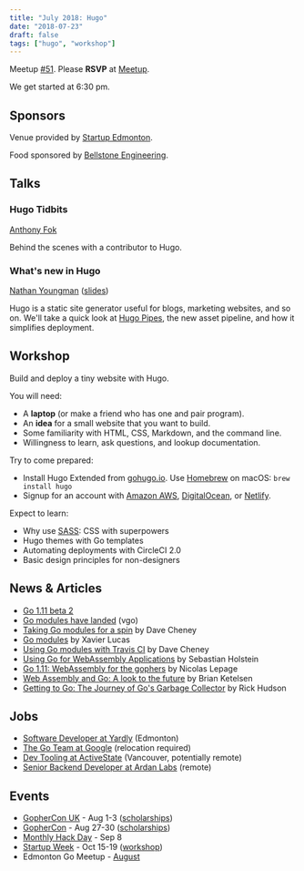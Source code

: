```yaml
---
title: "July 2018: Hugo"
date: "2018-07-23"
draft: false
tags: ["hugo", "workshop"]
---
```

Meetup [#51](https://github.com/edmontongo/presentations/issues/84). Please **RSVP** at [Meetup](https://www.meetup.com/startupedmonton/events/ddzwmnyxkbfc/).

We get started at 6:30 pm.

## Sponsors

Venue provided by [Startup Edmonton](https://www.startupedmonton.com/).

Food sponsored by [Bellstone Engineering](https://bellstone.ca/).

## Talks

### Hugo Tidbits

[Anthony Fok](https://github.com/anthonyfok)

Behind the scenes with a contributor to Hugo.

### What's new in Hugo

[Nathan Youngman](https://github.com/nathany) ([slides](https://github.com/edmontongo/presentations/2018-07/pipes/pipes.slide))

Hugo is a static site generator useful for blogs, marketing websites, and so on. We'll take a quick look at [Hugo Pipes](https://gohugo.io/hugo-pipes/), the new asset pipeline, and how it simplifies deployment.

## Workshop

Build and deploy a tiny website with Hugo.

You will need:

- A **laptop** (or make a friend who has one and pair program).
- An **idea** for a small website that you want to build.
- Some familiarity with HTML, CSS, Markdown, and the command line.
- Willingness to learn, ask questions, and lookup documentation.

Try to come prepared:

- Install Hugo Extended from [gohugo.io](https://gohugo.io/). Use [Homebrew](https://brew.sh/) on macOS: `brew install hugo`
- Signup for an account with [Amazon AWS](https://aws.amazon.com/), [DigitalOcean](https://m.do.co/c/c0c37ebd590f), or [Netlify](https://www.netlify.com/).

Expect to learn:

- Why use [SASS](https://sass-lang.com/): CSS with superpowers
- Hugo themes with Go templates
- Automating deployments with CircleCI 2.0
- Basic design principles for non-designers

## News & Articles

- [Go 1.11 beta 2](https://tip.golang.org/doc/go1.11)
- [Go modules have landed](https://groups.google.com/forum/#!msg/golang-dev/a5PqQuBljF4/61QK4JdtBgAJ) (vgo)
- [Taking Go modules for a spin](https://dave.cheney.net/2018/07/14/taking-go-modules-for-a-spin) by Dave Cheney
- [Go modules](https://systemdump.io/posts/2018-07-22-go-modules) by Xavier Lucas
- [Using Go modules with Travis CI](https://dave.cheney.net/2018/07/16/using-go-modules-with-travis-ci) by Dave Cheney
- [Using Go for WebAssembly Applications](https://sebastian-holstein.de/post/2018-07-05-go-wasm-application/) by Sebastian Holstein
- [Go 1.11: WebAssembly for the gophers](https://medium.zenika.com/go-1-11-webassembly-for-the-gophers-ae4bb8b1ee03) by Nicolas Lepage
- [Web Assembly and Go: A look to the future](https://brianketelsen.com/web-assembly-and-go-a-look-to-the-future/) by Brian Ketelsen
- [Getting to Go: The Journey of Go's Garbage Collector](https://blog.golang.org/ismmkeynote) by Rick Hudson

## Jobs

- [Software Developer at Yardly](https://ca.indeed.com/viewjob?jk=75a11f7de5a75452&tk=1cibce909b852fq2) (Edmonton)
- [The Go Team at Google](https://go-jobs-at-goog.firebaseapp.com/) (relocation required)
- [Dev Tooling at ActiveState](http://www.welovegolang.com/jobs/sr-developer-dev-tooling-5649684605435904) (Vancouver, potentially remote)
- [Senior Backend Developer at Ardan Labs](https://www.ardanlabs.com/c/careers/) (remote)

## Events

- [GopherCon UK](https://www.gophercon.co.uk/schedule/) - Aug 1-3 ([scholarships](https://www.gophercon.co.uk/scholarships/))
- [GopherCon](https://www.gophercon.com/) - Aug 27-30 ([scholarships](https://womenwhogo.org/scholarships.html))
- [Monthly Hack Day](https://www.meetup.com/startupedmonton/events/251843374/) - Sep 8
- [Startup Week](https://www.edmontonstartupweek.com/) - Oct 15-19 ([workshop](https://github.com/edmontongo/presentations/issues/86))
- Edmonton Go Meetup - [August](/meetup/2018-09/)

